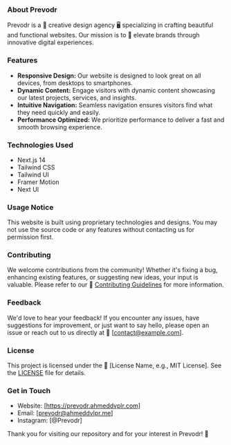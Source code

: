 ### About Prevodr
Prevodr is a 🎨 creative design agency 🖥️ specializing in crafting beautiful and functional websites. Our mission is to 🚀 elevate brands through innovative digital experiences.

### Features
- **Responsive Design:** Our website is designed to look great on all devices, from desktops to smartphones.
- **Dynamic Content:** Engage visitors with dynamic content showcasing our latest projects, services, and insights.
- **Intuitive Navigation:** Seamless navigation ensures visitors find what they need quickly and easily.
- **Performance Optimized:** We prioritize performance to deliver a fast and smooth browsing experience.

### Technologies Used
- Next.js 14
- Tailwind CSS
- Tailwind UI
- Framer Motion
- Next UI

### Usage Notice
This website is built using proprietary technologies and designs. You may not use the source code or any features without contacting us for permission first.

### Contributing
We welcome contributions from the community! Whether it's fixing a bug, enhancing existing features, or suggesting new ideas, your input is valuable. Please refer to our 📝 [Contributing Guidelines](link-to-contributing-guidelines) for more information.

### Feedback
We'd love to hear your feedback! If you encounter any issues, have suggestions for improvement, or just want to say hello, please open an issue or reach out to us directly at 📧 [contact@example.com].

### License
This project is licensed under the 📄 [License Name, e.g., MIT License]. See the [LICENSE](link-to-license-file) file for details.

### Get in Touch
- Website: [https://prevodr.ahmeddvplr.com]
- Email: [prevodr@ahmeddvlpr.me]
- Instagram: [@Prevodr]

Thank you for visiting our repository and for your interest in Prevodr! 🌟
